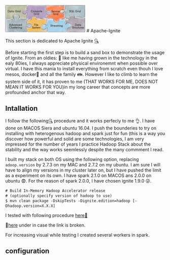  <img src="./IgniteFarbic.png" width=50% >
  # Apache-Ignite

This section is dedicated to Apache Ignite [:mag:](https://ignite.apache.org/index.html)

Before starting the first step is to build a sand box to demonstrate the usage of Ignite. From an oldies: :older_man: like me having grown in the technology in the ealy 80ies, I always appreciate physical environemnt when possible over virtual. I have this mania to install everything from scratch even thouh I love mesos, docker:whale: and all the family :family:. However I like to climb to learn the system side of it, it has proven to me (THAT WORKS FOR ME, DOES NOT MEAN IT WORKS FOR YOU)in my long career that concepts are more profounded anchor that way.

## Intallation


I follow the following[:mag:](https://apacheignite.readme.io/docs/getting-started) procedure and it works perfecly to me :ok_hand:. I have done on MACOS Siera and ubuntu 16.04. I push the bounderies to try on installing with heterogenous hadoop and spark just for fun (this is a way you discover how powerful and solid are some technologies, I am very impressed for the number of years I practice Hadoop Stack about the stability and the way works seemlessly despite the many commment I read.

I built my stack on both OS using the following option, replacing `adoop.version` by 2.7.3 on my MAC and 2.7.2 on my ubuntu. I am sure I will have to align my versions in my cluster later on, but I have pushed the limit as a experiment on its own. I have spark 2.1.0 on MACOS ans 2.0.0 on ubuntu :fearful:. For the reason of spark 2.0.0, I have chosen ignite 1.9.0 :stuck_out_tongue_winking_eye:.

```
# Build In-Memory Hadoop Accelerator release
# (optionally specify version of hadoop to use)
$ mvn clean package -DskipTests -Dignite.edition=hadoop [-Dhadoop.version=X.X.X]
```

I tested with following procedure [here:eyes:](https://apacheignite-fs.readme.io/docs/testing-integration-with-spark-shell)

 :shit:[here](./TestingIgnite.md) under in case the link is broken.




For increasing visual while testing I created several workers in spark.


## configuration

